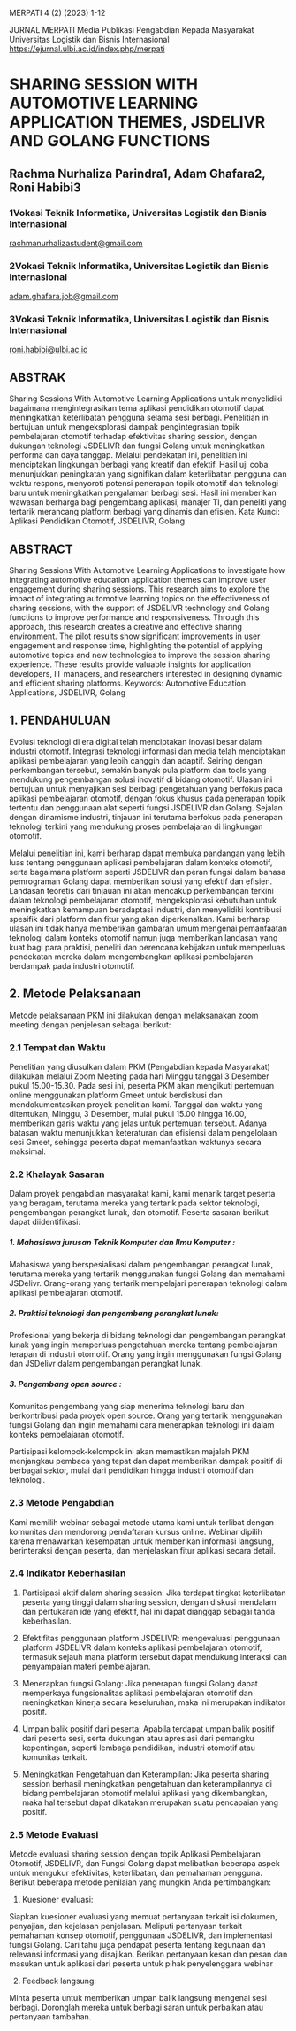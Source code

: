 MERPATI 4 (2) (2023) 1-12

JURNAL MERPATI
Media Publikasi Pengabdian Kepada Masyarakat Universitas Logistik dan Bisnis Internasional
https://ejurnal.ulbi.ac.id/index.php/merpati 

# SHARING SESSION WITH AUTOMOTIVE LEARNING APPLICATION THEMES, JSDELIVR AND GOLANG FUNCTIONS

## Rachma Nurhaliza Parindra1, Adam Ghafara2, Roni Habibi3

### 1Vokasi Teknik Informatika, Universitas Logistik dan Bisnis Internasional
rachmanurhalizastudent@gmail.com
### 2Vokasi Teknik Informatika, Universitas Logistik dan Bisnis Internasional
adam.ghafara.job@gmail.com
### 3Vokasi Teknik Informatika, Universitas Logistik dan Bisnis Internasional
roni.habibi@ulbi.ac.id

## ABSTRAK
Sharing Sessions With Automotive Learning Applications untuk menyelidiki bagaimana mengintegrasikan tema aplikasi pendidikan otomotif dapat meningkatkan keterlibatan pengguna selama sesi berbagi. Penelitian ini bertujuan untuk mengeksplorasi dampak pengintegrasian topik pembelajaran otomotif terhadap efektivitas sharing session, dengan dukungan teknologi JSDELIVR dan fungsi Golang untuk meningkatkan performa dan daya tanggap. Melalui pendekatan ini, penelitian ini menciptakan lingkungan berbagi yang kreatif dan efektif. Hasil uji coba menunjukkan peningkatan yang signifikan dalam keterlibatan pengguna dan waktu respons, menyoroti potensi penerapan topik otomotif dan teknologi baru untuk meningkatkan pengalaman berbagi sesi. Hasil ini memberikan wawasan berharga bagi pengembang aplikasi, manajer TI, dan peneliti yang tertarik  merancang platform berbagi yang dinamis dan efisien.
Kata Kunci: Aplikasi Pendidikan Otomotif, JSDELIVR, Golang

## ABSTRACT
Sharing Sessions With Automotive Learning Applications to investigate how integrating automotive education application themes can improve user engagement during sharing sessions. This research aims to explore the impact of integrating automotive learning topics on the effectiveness of sharing sessions, with the support of JSDELIVR technology and Golang functions to improve performance and responsiveness. Through this approach, this research creates a creative and effective sharing environment. The pilot results show significant improvements in user engagement and response time, highlighting the potential of applying automotive topics and new technologies to improve the session sharing experience. These results provide valuable insights for application developers, IT managers, and researchers interested in designing dynamic and efficient sharing platforms.
Keywords: Automotive Education Applications, JSDELIVR, Golang

## 1. PENDAHULUAN
Evolusi teknologi di era digital telah menciptakan inovasi besar dalam industri otomotif. Integrasi teknologi informasi dan media telah menciptakan aplikasi pembelajaran yang lebih canggih dan adaptif. Seiring dengan perkembangan tersebut, semakin banyak pula platform dan tools yang mendukung pengembangan solusi inovatif di bidang otomotif. Ulasan ini bertujuan untuk menyajikan  sesi berbagi pengetahuan yang berfokus pada aplikasi pembelajaran otomotif, dengan fokus khusus pada penerapan topik tertentu dan penggunaan alat seperti fungsi JSDELIVR dan  Golang. Sejalan dengan dinamisme industri, tinjauan ini terutama berfokus pada penerapan teknologi terkini yang mendukung proses pembelajaran di  lingkungan otomotif. 

Melalui penelitian ini, kami berharap dapat membuka pandangan yang lebih luas tentang penggunaan aplikasi pembelajaran dalam konteks otomotif, serta bagaimana platform seperti JSDELIVR dan peran fungsi dalam bahasa pemrograman Golang dapat memberikan solusi yang efektif dan efisien. Landasan teoretis dari tinjauan ini akan mencakup perkembangan terkini dalam teknologi pembelajaran otomotif, mengeksplorasi kebutuhan untuk meningkatkan kemampuan beradaptasi industri, dan menyelidiki kontribusi spesifik dari platform dan fitur yang akan diperkenalkan. Kami berharap ulasan ini tidak hanya  memberikan gambaran umum mengenai pemanfaatan teknologi dalam konteks otomotif namun juga  memberikan landasan yang kuat bagi para praktisi, peneliti dan perencana kebijakan untuk memperluas pendekatan mereka dalam mengembangkan aplikasi pembelajaran  berdampak pada industri otomotif.

## 2. Metode Pelaksanaan 

Metode pelaksanaan PKM ini dilakukan dengan melaksanakan zoom meeting dengan penjelesan sebagai berikut:

### 2.1 Tempat dan Waktu

Penelitian yang diusulkan dalam PKM (Pengabdian kepada Masyarakat) dilakukan melalui Zoom Meeting pada hari Minggu tanggal 3 Desember pukul 15.00-15.30. Pada sesi ini, peserta PKM akan mengikuti pertemuan online menggunakan platform Gmeet untuk berdiskusi dan mendokumentasikan proyek penelitian kami. Tanggal dan waktu yang  ditentukan,  Minggu, 3 Desember, mulai pukul 15.00 hingga 16.00, memberikan garis waktu yang jelas untuk  pertemuan tersebut. Adanya batasan waktu menunjukkan keteraturan dan efisiensi dalam pengelolaan sesi Gmeet, sehingga peserta dapat memanfaatkan waktunya secara maksimal.

### 2.2 Khalayak Sasaran

Dalam proyek pengabdian masyarakat kami, kami menarik target peserta yang beragam, terutama mereka yang tertarik pada sektor teknologi, pengembangan perangkat lunak, dan otomotif. Peserta sasaran berikut dapat diidentifikasi: 

##### 1.	Mahasiswa jurusan Teknik Komputer dan Ilmu Komputer : 

Mahasiswa yang berspesialisasi dalam pengembangan perangkat lunak, terutama mereka yang tertarik menggunakan fungsi Golang dan memahami JSDelivr. Orang-orang yang tertarik mempelajari penerapan teknologi  dalam aplikasi pembelajaran otomotif. 

##### 2.	Praktisi teknologi dan pengembang perangkat lunak: 

Profesional yang bekerja di bidang teknologi dan pengembangan perangkat lunak yang ingin memperluas pengetahuan mereka tentang  pembelajaran terapan di industri otomotif. Orang yang ingin menggunakan fungsi Golang  dan JSDelivr dalam pengembangan perangkat lunak.

##### 3.	Pengembang open source :

Komunitas pengembang yang siap menerima teknologi baru dan berkontribusi pada proyek open source. Orang yang tertarik menggunakan fungsi Golang  dan ingin memahami cara menerapkan teknologi ini  dalam konteks pembelajaran otomotif. 

Partisipasi kelompok-kelompok ini akan memastikan majalah PKM menjangkau pembaca yang tepat dan dapat memberikan dampak  positif di berbagai sektor, mulai dari pendidikan hingga industri otomotif dan teknologi.

### 2.3 Metode Pengabdian

Kami memilih  webinar sebagai metode utama kami untuk terlibat dengan komunitas dan mendorong pendaftaran kursus online. Webinar dipilih karena menawarkan kesempatan untuk memberikan informasi  langsung, berinteraksi dengan peserta, dan menjelaskan fitur aplikasi secara detail.

### 2.4 Indikator Keberhasilan

1.	Partisipasi aktif dalam sharing session: Jika terdapat tingkat keterlibatan peserta yang tinggi dalam sharing session, dengan diskusi mendalam dan pertukaran ide yang efektif, hal ini dapat dianggap sebagai tanda keberhasilan.

2.	Efektifitas penggunaan platform JSDELIVR: mengevaluasi penggunaan platform JSDELIVR dalam konteks aplikasi pembelajaran otomotif, termasuk sejauh mana platform tersebut dapat mendukung interaksi dan penyampaian materi pembelajaran. 

3.	Menerapkan fungsi Golang: Jika penerapan fungsi Golang dapat memperkaya fungsionalitas aplikasi pembelajaran otomotif dan meningkatkan kinerja secara keseluruhan, maka ini merupakan indikator positif. 

4.	Umpan balik positif dari peserta: Apabila terdapat umpan balik positif dari peserta sesi, serta dukungan atau apresiasi dari pemangku kepentingan, seperti lembaga pendidikan, industri otomotif atau komunitas terkait. 

5.	Meningkatkan Pengetahuan dan Keterampilan: Jika peserta sharing session berhasil meningkatkan pengetahuan dan keterampilannya di bidang pembelajaran otomotif melalui aplikasi yang dikembangkan, maka hal tersebut dapat dikatakan merupakan suatu pencapaian yang positif.

### 2.5 Metode Evaluasi

Metode evaluasi sharing session dengan topik Aplikasi Pembelajaran Otomotif, JSDELIVR, dan Fungsi Golang dapat melibatkan beberapa aspek untuk mengukur efektivitas, keterlibatan, dan pemahaman pengguna. Berikut beberapa metode penilaian yang mungkin Anda pertimbangkan: 

1.	Kuesioner evaluasi: 

Siapkan kuesioner evaluasi yang memuat pertanyaan terkait isi dokumen, penyajian, dan kejelasan penjelasan. Meliputi pertanyaan terkait pemahaman konsep otomotif, penggunaan JSDELIVR, dan implementasi fungsi Golang. Cari tahu juga pendapat peserta tentang kegunaan dan relevansi informasi yang disajikan. Berikan pertanyaan kesan dan pesan dan masukan untuk aplikasi dari peserta untuk pihak penyelenggara webinar

2.	Feedback langsung:

Minta peserta untuk memberikan umpan balik langsung mengenai sesi berbagi. Doronglah mereka untuk berbagi saran untuk perbaikan atau pertanyaan tambahan.

